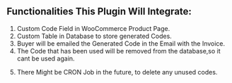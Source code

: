 ## Functionalities This Plugin Will Integrate: 
1. Custom Code Field in WooCommerce Product Page.
2. Custom Table in Database to store generated Codes. 
3. Buyer will be emailed the Generated Code in the Email with the Invoice.
4. The Code that has been used will be removed from the database,so it cant be used again.
<!-- Not Confirmed Yet By Client -->
5. There Might be CRON Job in the future, to delete any unused codes.